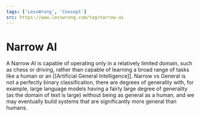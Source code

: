 ```yaml
---
tags: ['LessWrong', 'Concept']
src: https://www.lesswrong.com/tag/narrow-ai
---
```


# Narrow AI
A Narrow AI is capable of operating only in a relatively limited domain, such as chess or driving, rather than capable of learning a broad range of tasks like a human or an [[Artificial General Intelligence]]. Narrow vs General is not a perfectly binary classification, there are degrees of generality with, for example, large language models having a fairly large degree of generality (as the domain of text is large) without being as general as a human, and we may eventually build systems that are significantly more general than humans.

